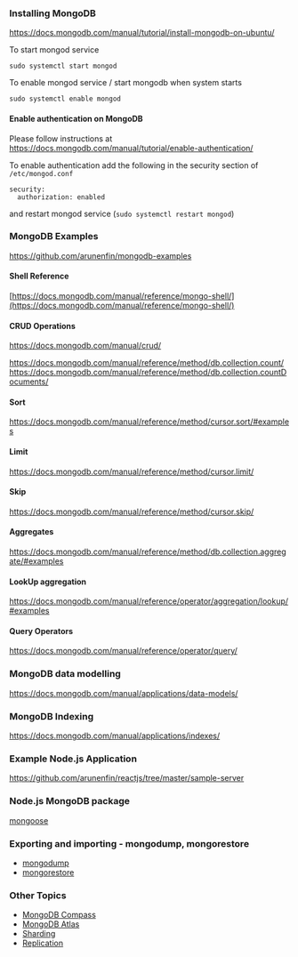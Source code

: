 
### Installing MongoDB
https://docs.mongodb.com/manual/tutorial/install-mongodb-on-ubuntu/

To start mongod service

    sudo systemctl start mongod

To enable mongod service / start mongodb when system starts

    sudo systemctl enable mongod

#### Enable authentication on MongoDB
Please follow instructions at https://docs.mongodb.com/manual/tutorial/enable-authentication/

To enable authentication add the following in the security section of `/etc/mongod.conf`
```
security:
  authorization: enabled
```
and restart mongod service (`sudo systemctl restart mongod`)
### MongoDB Examples
https://github.com/arunenfin/mongodb-examples
#### Shell Reference
[https://docs.mongodb.com/manual/reference/mongo-shell/](https://docs.mongodb.com/manual/reference/mongo-shell/)
#### CRUD Operations
https://docs.mongodb.com/manual/crud/

https://docs.mongodb.com/manual/reference/method/db.collection.count/
https://docs.mongodb.com/manual/reference/method/db.collection.countDocuments/

#### Sort
https://docs.mongodb.com/manual/reference/method/cursor.sort/#examples

#### Limit
https://docs.mongodb.com/manual/reference/method/cursor.limit/

#### Skip
https://docs.mongodb.com/manual/reference/method/cursor.skip/

#### Aggregates
https://docs.mongodb.com/manual/reference/method/db.collection.aggregate/#examples

#### LookUp aggregation
https://docs.mongodb.com/manual/reference/operator/aggregation/lookup/#examples
#### Query Operators
https://docs.mongodb.com/manual/reference/operator/query/




### MongoDB data modelling
https://docs.mongodb.com/manual/applications/data-models/

### MongoDB Indexing
https://docs.mongodb.com/manual/applications/indexes/

### Example Node.js Application
https://github.com/arunenfin/reactjs/tree/master/sample-server
### Node.js MongoDB package
[mongoose](https://mongoosejs.com/)
### Exporting and importing - mongodump, mongorestore
- [mongodump](https://docs.mongodb.com/manual/reference/program/mongodump/#examples)
- [mongorestore](https://docs.mongodb.com/manual/reference/program/mongorestore/#examples)
### Other Topics
- [MongoDB Compass](https://www.mongodb.com/download-center/compass)
- [MongoDB Atlas](https://www.mongodb.com/cloud/atlas)
- [Sharding](https://docs.mongodb.com/manual/sharding/)
- [Replication](https://docs.mongodb.com/manual/replication/)
